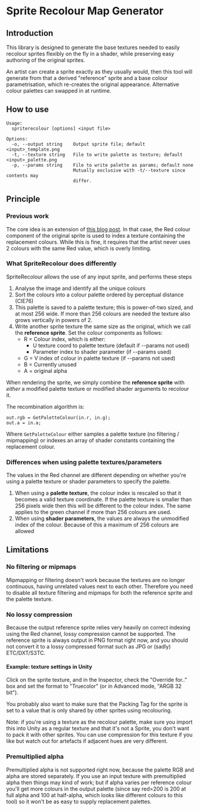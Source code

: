 # Sprite Recolour Map Generator

## Introduction

This library is designed to generate the base textures needed to easily recolour 
sprites flexibly on the fly in a shader, while preserving easy authoring of the 
original sprites.

An artist can create a sprite exactly as they usually would, then this tool will 
generate from that a derived "reference" sprite and a base colour parametrisation, which 
re-creates the original appearance. Alternative colour palettes can swapped in
at runtime.

## How to use

```
Usage:
  spriterecolour [options] <input file>

Options:
  -o, --output string    Output sprite file; default <input>_template.png
  -t, --texture string   File to write palette as texture; default <input>_palette.png
  -p, --params string    File to write palette as params; default none
                         Mutually exclusive with -t/--texture since contents may
                         differ.
```

## Principle

### Previous work

The core idea is an extension of [this blog post](https://gamedevelopment.tutsplus.com/tutorials/how-to-use-a-shader-to-dynamically-swap-a-sprites-colors--cms-25129). In that
case, the Red colour component of the original sprite is used to index a 
texture containing the replacement colours. While this is fine, it requires that
the artist never uses 2 colours with the same Red value, which is overly 
limiting.

### What SpriteRecolour does differently

SpriteRecolour allows the use of any input sprite, and performs these steps

1. Analyse the image and identify all the unique colours
2. Sort the colours into a colour palette ordered by perceptual distance (CIE76)
3. This palette is saved to a palette texture; this is power-of-two sized, and
   at most 256 wide. If more than 256 colours are needed the texture also grows
   vertically in powers of 2.
4. Write another sprite texture the same size as the original, which we call the
   **reference sprite**. Set the colour components as follows:
   * R = Colour index, which is either:
     * U texture coord to palette texture (default if --params not used)
     * Parameter index to shader parameter (if --params used)
   * G = V index of colour in palette texture (if --params not used)
   * B = Currently unused
   * A = original alpha

When rendering the sprite, we simply combine the **reference sprite** with 
*either* a modified palette texture or modified shader arguments to recolour it. 

The recombination algorithm is:

```
out.rgb = GetPaletteColour(in.r, in.g);
out.a = in.a;
```

Where `GetPaletteColour` either samples a palette texture (no filtering /
mipmapping) or indexes an array of shader constants containing the replacement
colour.

### Differences when using palette textures/parameters
The values in the Red channel are different depending on whether you're using
a palette texture or shader parameters to specify the palette. 

1. When using a **palette texture**, the colour index is rescaled so that it
   becomes a valid texture coordinate. If the palette texture is smaller than
   256 pixels wide then this will be different to the colour index. The same
   applies to the green channel if more than 256 colours are used.
2. When using **shader parameters**, the values are always the unmodified index
   of the colour. Because of this a maximum of 256 colours are allowed

## Limitations

### No filtering or mipmaps

Mipmapping or filtering doesn't work because the textures are no longer continuous,
having unrelated values next to each other. Therefore you need to disable all
texture filtering and mipmaps for both the reference sprite and the palette
texture.

### No lossy compression

Because the output reference sprite relies very heavily on correct indexing 
using the Red channel, lossy compression cannot be supported. The reference
sprite is always output in PNG format right now, and you should not convert it
to a lossy compressed format such as JPG or (sadly) ETC/DXT/S3TC. 

#### Example: texture settings in Unity
Click on the sprite texture, and in the Inspector, check the "Override for.."
box and set the format to "Truecolor" (or in Advanced mode, "ARGB 32 bit"). 

You probably also want to make sure that the Packing Tag for the sprite is set
to a value that is only shared by other sprites using recolouring.

Note: if you're using a texture as the recolour palette, make sure you import
this into Unity as a regular texture and that it's not a Sprite, you don't want
to pack it with other sprites. You can use compression for this texture if you
like but watch out for artefacts if adjacent hues are very different.

### Premultiplied alpha

Premultiplied alpha is not supported right now, because the palette RGB and
alpha are stored separately. If you use an input texture with premultiplied
alpha then things may kind of work; but if alpha varies per reference colour
you'll get more colours in the output palette (since say red=200 is 200 at full
alpha and 100 at half-alpha, which looks like different colours to this tool)
so it won't be as easy to supply replacement palettes.
